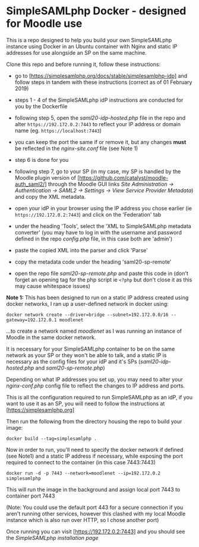 # SimpleSAMLphp Docker - designed for Moodle use

This is a repo designed to help you build your own SimpleSAMLphp instance using Docker in an Ubuntu container with Nginx and static IP addresses for use alongside an SP on the same machine.

Clone this repo and before running it, follow these instructions:

- go to [https://simplesamlphp.org/docs/stable/simplesamlphp-idp] and follow steps in tandem with these instructions (correct as of 01 February 2019)
- steps 1 - 4 of the SimpleSAMLphp idP instructions are conducted for you by the Dockerfile

- following step 5, open the *saml20-idp-hosted.php* file in the repo and alter `https://192.172.0.2:7443` to reflect your IP address or domain name (eg. `https://localhost:7443`)
- you can keep the port the same if or remove it, but any changes **must** be reflected in the *nginx-site.conf* file (see Note 1)
- step 6 is done for you
- following step 7, go to your SP (in my case, my SP is handled by the Moodle plugin version of [https://github.com/catalyst/moodle-auth_saml2/] through the Moodle GUI links *Site Administration -> Authentication -> SAML2 -> Settings -> View Service Provider Metadata*) and copy the XML metadata.
- open your idP in your browser using the IP address you chose earlier (ie `https://192.172.0.2:7443`) and click on the 'Federation' tab
- under the heading 'Tools', select the 'XML to SimpleSAMLphp metadata converter' (you may have to log in with the username and password defined in the repo *config.php* file, in this case both are 'admin')
- paste the copied XML into the parser and click 'Parse'
- copy the metadata code under the heading 'saml20-sp-remote'
- open the repo file *saml20-sp-remote.php* and paste this code in (don't forget an opening tag for the php script ie `<?php` but don't close it as this may cause whitespace issues)

**Note 1:** This has been designed to run on a static IP address created using docker networks, I ran up a user-defined network in docker using:

`docker network create --driver=bridge --subnet=192.172.0.0/16 --gateway=192.172.0.1 moodlenet`

...to create a network named *moodlenet* as I was running an instance of Moodle in the same docker network.

It is necessary for your SimpleSAMLphp container to be on the same network as your SP or they won't be able to talk, and a static IP is necessary as the config files for your idP and it's SPs (*saml20-idp-hosted.php* and *saml20-sp-remote.php*)

Depending on what IP addresses you set up, you may need to alter your *nginx-conf.php* config file to reflect the changes to IP address and ports.

This is all the configuration required to run SimpleSAMLphp as an idP, if you want to use it as an SP, you will need to follow the instructions at [https://simplesamlphp.org]

Then run the following from the directory housing the repo to build your image:

`docker build --tag=simplesamlphp .`

Now in order to run, you'll need to specify the docker network if defined (see Note1) and a static IP address if necessary, while exposing the port required to connect to the container (in this case 7443:7443)

`docker run -d -p 7443 --network=moodlenet --ip=192.172.0.2 simplesamlphp`

This will run the image in the background and assign local port 7443 to container port 7443

(Note: You could use the default port 443 for a secure connection if you aren't running other services, however this clashed with my local Moodle instance which is also run over HTTP, so I chose another port)

Once running you can visit [https://192.172.0.2:7443] and you should see the *SimpleSAMLphp installation page*